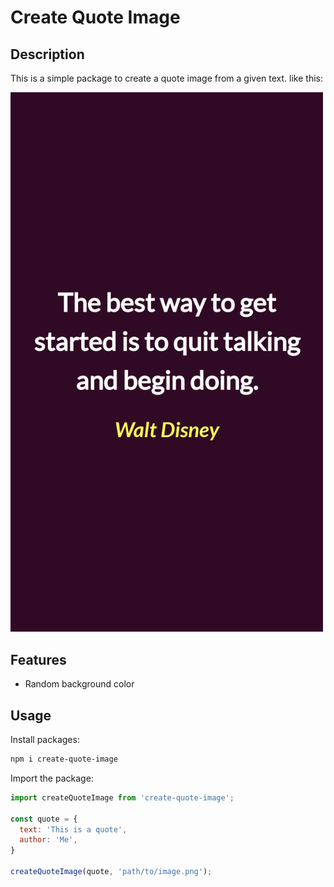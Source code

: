 # Create Quote Image

## Description

This is a simple package to create a quote image from a given text. like this:

<img src="assets/quote.png" width="500"/>

## Features

- Random background color

## Usage

Install packages:

```bash
npm i create-quote-image
```

Import the package:

```js
import createQuoteImage from 'create-quote-image';

const quote = {
  text: 'This is a quote',
  author: 'Me',
}

createQuoteImage(quote, 'path/to/image.png');
```

